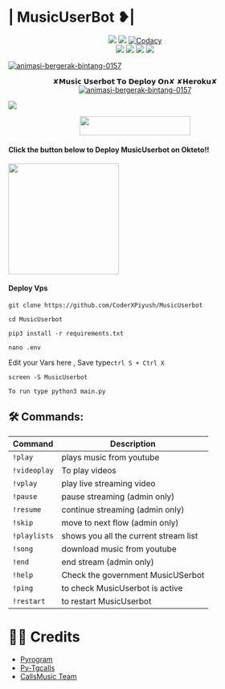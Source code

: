 #  | MusicUserBot ❥|

</p>
<p align="center">
    <a href="https://www.python.org/" alt="made-with-python"> <img src="https://img.shields.io/badge/Made%20with-Python-black.svg?style=flat-square&logo=python&logoColor=blue&color=Blue" /></a>
    <a href="https://github.com/CoderXPiyush/MusicUserbot/graphs/commit-activity" alt="Maintenance"> <img src="https://img.shields.io/badge/Maintained%3F-yes-Blue.svg?style=flat-square" /></a>
    <a href="https://app.codacy.com/gh/CoderXPiyush/MusicUserbot/dashboard"> <img src="https://img.shields.io/codacy/grade/a723cb464d5a4d25be3152b5d71de82d?color=Blue&logo=codacy&style=flat-square" alt="Codacy" /></a><br>
    <a href="https://github.com/CoderXPiyush/MusicUserbot"> <img src="https://img.shields.io/github/repo-size/CoderXPiyush/MusicUserbot?color=Blue&logo=github&logoColor=Blue&style=flat-square" /></a>
    <a href="https://github.com/CoderXPiyush/MusicUsetbot/issues"> <img src="https://img.shields.io/github/issues/CoderXPiyush/MusicUserbot?color=Blue&logo=github&logoColor=blue&style=flat-square" /></a>
    <a href="https://github.com/CoderXPiyush/MusicUserbot/network/members"> <img src="https://img.shields.io/github/forks/CoderXPiyush/MusicUserbot?color=Blue&logo=github&logoColor=Blue&style=flat-square" /></a>  
    <a href="https://github.com/CoderXPiyush/MusicUserbot/network/members"> <img src="https://img.shields.io/github/stars/CoderXPiyush/MusicUserbot?color=Blue&logo=github&logoColor=Blue&style=flat-square" /></a>  
</p>





<a href="https://www.gambaranimasi.org/cat-bintang-290.htm"><img src="https://www.gambaranimasi.org/data/media/280/animasi-bergerak-bintang-0157.gif" border="0" alt="animasi-bergerak-bintang-0157" /></a>
    <p align="center"> 
    ✘𝗠𝘂𝘀𝗶𝗰 𝗨𝘀𝗲𝗿𝗯𝗼𝘁 𝗧𝗼 𝗗𝗲𝗽𝗹𝗼𝘆 𝗢𝗻✘ ✘𝗛𝗲𝗿𝗼𝗸𝘂✘
<a href="https://www.gambaranimasi.org/cat-bintang-290.htm"><img src="https://www.gambaranimasi.org/data/media/280/animasi-bergerak-bintang-0157.gif" border="0" alt="animasi-bergerak-bintang-0157" /></a>
   
<img src="https://te.legra.ph/file/a2bd4dad1a15260f7fd50.jpg">

<p align="center"><a href="https://heroku.com/deploy?template=https://github.com/CoderXPiyush/MusicUserbot"> <img src="https://img.shields.io/badge/Deploy%20To%20Heroku-Green?style=for-the-badge&logo=heroku" width="220" height="38.45"/></a></p>

<h4>Click the button below to Deploy MusicUserbot on Okteto!!</h4>
<a href="https://cloud.okteto.com/deploy?repository=https://github.com/CoderXPiyush/MusicUserBot"><img src="https://img.shields.io/badge/Deploy%20To%20Okteto-informational?style=for-the-badge&logo=Okteto" width="220""/></a>


<h4>Deploy Vps</h4>


```
git clone https://github.com/CoderXPiyush/MusicUserbot
```

```
cd MusicUserbot
```

```
pip3 install -r requirements.txt
```

```
nano .env
```
 Edit your Vars here , Save type```ctrl S + Ctrl X```
```
screen -S MusicUserbot
```

```
To run type python3 main.py
```

## 🛠 Commands:
| Command | Description |
| ------ | ------ |
| `!play` | plays music from youtube |
| `!videoplay` | To play videos |
| `!vplay` | play live streaming video |
| `!pause` | pause streaming (admin only) |
| `!resume` | continue streaming (admin only)|
| `!skip` | move to next flow (admin only) |
| `!playlists` | shows you all the current stream list|
| `!song` | download music from youtube |
| `!end` |end stream (admin only) |
| `!help` | Check the government MusicUSerbot |
| `!ping` | to check MusicUserbot is active |
| `!restart` | to restart MusicUserbot |

# 👨‍💻 Credits
- [Pyrogram](https://github.com/pyrogram/pyrogram)
- [Py-Tgcalls](https://github.com/pytgcalls/pytgcalls)
- [CallsMusic Team](https://github.com/Callsmusic)
